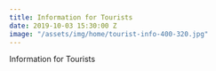 ```yaml
---
title: Information for Tourists
date: 2019-10-03 15:30:00 Z
image: "/assets/img/home/tourist-info-400-320.jpg"
---
```


Information for Tourists